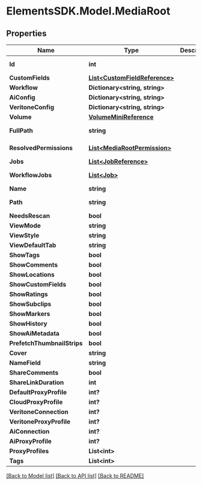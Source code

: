 # ElementsSDK.Model.MediaRoot

## Properties

Name | Type | Description | Notes
------------ | ------------- | ------------- | -------------
**Id** | **int** |  | [optional] [readonly] 
**CustomFields** | [**List&lt;CustomFieldReference&gt;**](CustomFieldReference.md) |  | [optional] 
**Workflow** | **Dictionary&lt;string, string&gt;** |  | [optional] 
**AiConfig** | **Dictionary&lt;string, string&gt;** |  | [optional] 
**VeritoneConfig** | **Dictionary&lt;string, string&gt;** |  | [optional] 
**Volume** | [**VolumeMiniReference**](VolumeMiniReference.md) |  | 
**FullPath** | **string** |  | [optional] [readonly] 
**ResolvedPermissions** | [**List&lt;MediaRootPermission&gt;**](MediaRootPermission.md) |  | [optional] [readonly] 
**Jobs** | [**List&lt;JobReference&gt;**](JobReference.md) |  | [optional] 
**WorkflowJobs** | [**List&lt;Job&gt;**](Job.md) |  | [optional] [readonly] 
**Name** | **string** |  | 
**Path** | **string** |  | [optional] [readonly] 
**NeedsRescan** | **bool** |  | [optional] 
**ViewMode** | **string** |  | [optional] 
**ViewStyle** | **string** |  | [optional] 
**ViewDefaultTab** | **string** |  | [optional] 
**ShowTags** | **bool** |  | [optional] 
**ShowComments** | **bool** |  | [optional] 
**ShowLocations** | **bool** |  | [optional] 
**ShowCustomFields** | **bool** |  | [optional] 
**ShowRatings** | **bool** |  | [optional] 
**ShowSubclips** | **bool** |  | [optional] 
**ShowMarkers** | **bool** |  | [optional] 
**ShowHistory** | **bool** |  | [optional] 
**ShowAiMetadata** | **bool** |  | [optional] 
**PrefetchThumbnailStrips** | **bool** |  | [optional] 
**Cover** | **string** |  | [optional] 
**NameField** | **string** |  | [optional] 
**ShareComments** | **bool** |  | [optional] 
**ShareLinkDuration** | **int** |  | [optional] 
**DefaultProxyProfile** | **int?** |  | [optional] 
**CloudProxyProfile** | **int?** |  | [optional] 
**VeritoneConnection** | **int?** |  | [optional] 
**VeritoneProxyProfile** | **int?** |  | [optional] 
**AiConnection** | **int?** |  | [optional] 
**AiProxyProfile** | **int?** |  | [optional] 
**ProxyProfiles** | **List&lt;int&gt;** |  | [optional] 
**Tags** | **List&lt;int&gt;** |  | [optional] 

[[Back to Model list]](../README.md#documentation-for-models) [[Back to API list]](../README.md#documentation-for-api-endpoints) [[Back to README]](../README.md)

